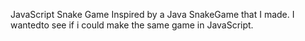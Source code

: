 JavaScript Snake Game 
Inspired by a Java SnakeGame that I made. I wantedto see if i could make the same game in JavaScript. 